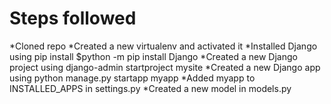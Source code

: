 <h1>Steps followed</h1>

*Cloned repo
*Created a new virtualenv and activated it
*Installed Django using pip install 
    $python -m pip install Django
*Created a new Django project using django-admin startproject mysite
*Created a new Django app using python manage.py startapp myapp
*Added myapp to INSTALLED_APPS in settings.py
*Created a new model in models.py
